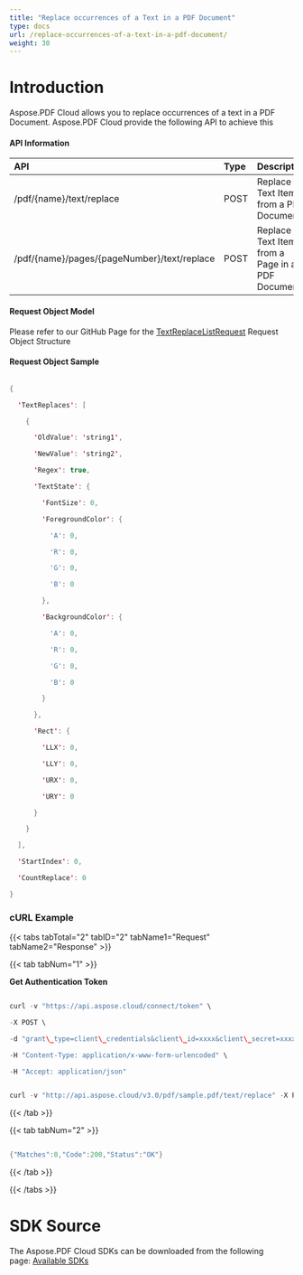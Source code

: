 ```yaml
---
title: "Replace occurrences of a Text in a PDF Document"
type: docs
url: /replace-occurrences-of-a-text-in-a-pdf-document/
weight: 30
---
```


# **Introduction**
Aspose.PDF Cloud allows you to replace occurrences of a text in a PDF Document. Aspose.PDF Cloud provide the following API to achieve this
#### **API Information**

|**API**|**Type**|**Description**|**Swagger Link**|
| :- | :- | :- | :- |
|/pdf/{name}/text/replace|POST|Replace Text Items from a PDF Document|[PostDocumentTextReplace](https://apireference.aspose.cloud/pdf/#!/TextReplace/PostDocumentTextReplace)|
|/pdf/{name}/pages/{pageNumber}/text/replace|POST|Replace all Text Items from a Page in a PDF Document|[PostPageTextReplace](https://apireference.aspose.cloud/pdf/#!/TextReplace/PostPageTextReplace)|
#### **Request Object Model**
Please refer to our GitHub Page for the [TextReplaceListRequest](https://github.com/aspose-pdf-cloud/aspose-pdf-cloud-dotnet/blob/master/docs/TextReplaceListRequest.md) Request Object Structure
#### **Request Object Sample**
```java

{

  'TextReplaces': [

    {

      'OldValue': 'string1',

      'NewValue': 'string2',

      'Regex': true,

      'TextState': {

        'FontSize': 0,

        'ForegroundColor': {

          'A': 0,

          'R': 0,

          'G': 0,

          'B': 0

        },

        'BackgroundColor': {

          'A': 0,

          'R': 0,

          'G': 0,

          'B': 0

        }

      },

      'Rect': {

        'LLX': 0,

        'LLY': 0,

        'URX': 0,

        'URY': 0

      }

    }

  ],

  'StartIndex': 0,

  'CountReplace': 0

}

```
### **cURL Example**
{{< tabs tabTotal="2" tabID="2" tabName1="Request" tabName2="Response" >}}

{{< tab tabNum="1" >}}

**Get Authentication Token**

```java

curl -v "https://api.aspose.cloud/connect/token" \

-X POST \

-d "grant\_type=client\_credentials&client\_id=xxxx&client\_secret=xxxx" \

-H "Content-Type: application/x-www-form-urlencoded" \

-H "Accept: application/json"

```

```java

curl -v "http://api.aspose.cloud/v3.0/pdf/sample.pdf/text/replace" -X POST -H "Content-Type: application/json" -H "Accept: application/json" -H "Authorization: Bearer 4DRR8\_Kw6WKlJc8lAI9HKIB9JrQg\_t-WoaSfoGNrtX-hgNg-P1-6ivIGY5H2y9xxclVDtuRdeH0qQ3Me0cuFTP2h9RQe6S1fisay3FuR71pvs8HOavEkFsv4on25PoXvNSgyyXT9jbb23HNYqiSJGBWMq1zyRIbYTsepdMwQnn\_DP5KW2w4NjgQjsYcgeW14O-XlPJZxnz59jMN\_ooPX02diAxwwJvPab5i36uaZgDSsB9GDI2jGuuYCnIukFWMCixNCzjh4fOvUGfVXGx1bg-0Hk2oYqA\_DnzcktOHXC1MBACOlLT6vO23DH2L9hbFhY46uRDyJT-DVK2L-KQKCh2OnD5Dung4VqeDDD1IID1gsigsveFlvW96ucz1va6KcZfIt9\_GDXiYAN13BebyIhfc6E0clpIeJ1lpxd3JA-XvBVr86" -d "{'TextReplaces': [{'OldValue': 'string1', 'NewValue': 'string2', 'Regex': true, 'TextState': {'FontSize': 0, 'ForegroundColor': {'A': 0, 'R': 0, 'G': 0, 'B': 0 }, 'BackgroundColor': {'A': 0, 'R': 0, 'G': 0, 'B': 0 } }, 'Rect': {'LLX': 0, 'LLY': 0, 'URX': 0, 'URY': 0 } } ], 'StartIndex': 0, 'CountReplace': 0 }"

```

{{< /tab >}}

{{< tab tabNum="2" >}}

```java

{"Matches":0,"Code":200,"Status":"OK"}

```

{{< /tab >}}

{{< /tabs >}}
# **SDK Source**
The Aspose.PDF Cloud SDKs can be downloaded from the following page: [Available SDKs](/available-sdks/)
